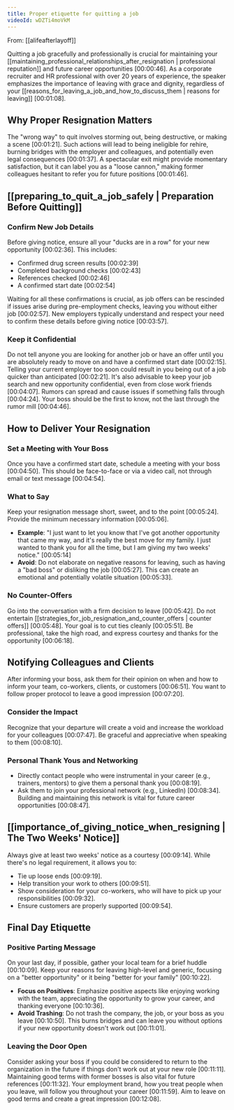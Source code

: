 ```yaml
---
title: Proper etiquette for quitting a job
videoId: wDZTi4moVkM
---
```


From: [[alifeafterlayoff]] <br/> 

Quitting a job gracefully and professionally is crucial for maintaining your [[maintaining_professional_relationships_after_resignation | professional reputation]] and future career opportunities <a class="yt-timestamp" data-t="00:00:46">[00:00:46]</a>. As a corporate recruiter and HR professional with over 20 years of experience, the speaker emphasizes the importance of leaving with grace and dignity, regardless of your [[reasons_for_leaving_a_job_and_how_to_discuss_them | reasons for leaving]] <a class="yt-timestamp" data-t="00:01:08">[00:01:08]</a>.

## Why Proper Resignation Matters

The "wrong way" to quit involves storming out, being destructive, or making a scene <a class="yt-timestamp" data-t="00:01:21">[00:01:21]</a>. Such actions will lead to being ineligible for rehire, burning bridges with the employer and colleagues, and potentially even legal consequences <a class="yt-timestamp" data-t="00:01:37">[00:01:37]</a>. A spectacular exit might provide momentary satisfaction, but it can label you as a "loose cannon," making former colleagues hesitant to refer you for future positions <a class="yt-timestamp" data-t="00:01:46">[00:01:46]</a>.

## [[preparing_to_quit_a_job_safely | Preparation Before Quitting]]

### Confirm New Job Details
Before giving notice, ensure all your "ducks are in a row" for your new opportunity <a class="yt-timestamp" data-t="00:02:36">[00:02:36]</a>. This includes:
*   Confirmed drug screen results <a class="yt-timestamp" data-t="00:02:39">[00:02:39]</a>
*   Completed background checks <a class="yt-timestamp" data-t="00:02:43">[00:02:43]</a>
*   References checked <a class="yt-timestamp" data-t="00:02:46">[00:02:46]</a>
*   A confirmed start date <a class="yt-timestamp" data-t="00:02:54">[00:02:54]</a>

Waiting for all these confirmations is crucial, as job offers can be rescinded if issues arise during pre-employment checks, leaving you without either job <a class="yt-timestamp" data-t="00:02:57">[00:02:57]</a>. New employers typically understand and respect your need to confirm these details before giving notice <a class="yt-timestamp" data-t="00:03:57">[00:03:57]</a>.

### Keep it Confidential
Do not tell anyone you are looking for another job or have an offer until you are absolutely ready to move on and have a confirmed start date <a class="yt-timestamp" data-t="00:02:15">[00:02:15]</a>. Telling your current employer too soon could result in you being out of a job quicker than anticipated <a class="yt-timestamp" data-t="00:02:21">[00:02:21]</a>.
It's also advisable to keep your job search and new opportunity confidential, even from close work friends <a class="yt-timestamp" data-t="00:04:07">[00:04:07]</a>. Rumors can spread and cause issues if something falls through <a class="yt-timestamp" data-t="00:04:24">[00:04:24]</a>. Your boss should be the first to know, not the last through the rumor mill <a class="yt-timestamp" data-t="00:04:46">[00:04:46]</a>.

## How to Deliver Your Resignation

### Set a Meeting with Your Boss
Once you have a confirmed start date, schedule a meeting with your boss <a class="yt-timestamp" data-t="00:04:50">[00:04:50]</a>. This should be face-to-face or via a video call, not through email or text message <a class="yt-timestamp" data-t="00:04:54">[00:04:54]</a>.

### What to Say
Keep your resignation message short, sweet, and to the point <a class="yt-timestamp" data-t="00:05:24">[00:05:24]</a>. Provide the minimum necessary information <a class="yt-timestamp" data-t="00:05:06">[00:05:06]</a>.
*   **Example**: "I just want to let you know that I've got another opportunity that came my way, and it's really the best move for my family. I just wanted to thank you for all the time, but I am giving my two weeks' notice." <a class="yt-timestamp" data-t="00:05:14">[00:05:14]</a>
*   **Avoid**: Do not elaborate on negative reasons for leaving, such as having a "bad boss" or disliking the job <a class="yt-timestamp" data-t="00:05:27">[00:05:27]</a>. This can create an emotional and potentially volatile situation <a class="yt-timestamp" data-t="00:05:33">[00:05:33]</a>.

### No Counter-Offers
Go into the conversation with a firm decision to leave <a class="yt-timestamp" data-t="00:05:42">[00:05:42]</a>. Do not entertain [[strategies_for_job_resignation_and_counter_offers | counter offers]] <a class="yt-timestamp" data-t="00:05:48">[00:05:48]</a>. Your goal is to cut ties cleanly <a class="yt-timestamp" data-t="00:05:51">[00:05:51]</a>. Be professional, take the high road, and express courtesy and thanks for the opportunity <a class="yt-timestamp" data-t="00:06:18">[00:06:18]</a>.

## Notifying Colleagues and Clients

After informing your boss, ask them for their opinion on when and how to inform your team, co-workers, clients, or customers <a class="yt-timestamp" data-t="00:06:51">[00:06:51]</a>. You want to follow proper protocol to leave a good impression <a class="yt-timestamp" data-t="00:07:20">[00:07:20]</a>.

### Consider the Impact
Recognize that your departure will create a void and increase the workload for your colleagues <a class="yt-timestamp" data-t="00:07:47">[00:07:47]</a>. Be graceful and appreciative when speaking to them <a class="yt-timestamp" data-t="00:08:10">[00:08:10]</a>.

### Personal Thank Yous and Networking
*   Directly contact people who were instrumental in your career (e.g., trainers, mentors) to give them a personal thank you <a class="yt-timestamp" data-t="00:08:19">[00:08:19]</a>.
*   Ask them to join your professional network (e.g., LinkedIn) <a class="yt-timestamp" data-t="00:08:34">[00:08:34]</a>. Building and maintaining this network is vital for future career opportunities <a class="yt-timestamp" data-t="00:08:47">[00:08:47]</a>.

## [[importance_of_giving_notice_when_resigning | The Two Weeks' Notice]]

Always give at least two weeks' notice as a courtesy <a class="yt-timestamp" data-t="00:09:14">[00:09:14]</a>. While there's no legal requirement, it allows you to:
*   Tie up loose ends <a class="yt-timestamp" data-t="00:09:19">[00:09:19]</a>.
*   Help transition your work to others <a class="yt-timestamp" data-t="00:09:51">[00:09:51]</a>.
*   Show consideration for your co-workers, who will have to pick up your responsibilities <a class="yt-timestamp" data-t="00:09:32">[00:09:32]</a>.
*   Ensure customers are properly supported <a class="yt-timestamp" data-t="00:09:54">[00:09:54]</a>.

## Final Day Etiquette

### Positive Parting Message
On your last day, if possible, gather your local team for a brief huddle <a class="yt-timestamp" data-t="00:10:09">[00:10:09]</a>. Keep your reasons for leaving high-level and generic, focusing on a "better opportunity" or it being "better for your family" <a class="yt-timestamp" data-t="00:10:22">[00:10:22]</a>.
*   **Focus on Positives**: Emphasize positive aspects like enjoying working with the team, appreciating the opportunity to grow your career, and thanking everyone <a class="yt-timestamp" data-t="00:10:36">[00:10:36]</a>.
*   **Avoid Trashing**: Do not trash the company, the job, or your boss as you leave <a class="yt-timestamp" data-t="00:10:50">[00:10:50]</a>. This burns bridges and can leave you without options if your new opportunity doesn't work out <a class="yt-timestamp" data-t="00:11:01">[00:11:01]</a>.

### Leaving the Door Open
Consider asking your boss if you could be considered to return to the organization in the future if things don't work out at your new role <a class="yt-timestamp" data-t="00:11:11">[00:11:11]</a>. Maintaining good terms with former bosses is also vital for future references <a class="yt-timestamp" data-t="00:11:32">[00:11:32]</a>. Your employment brand, how you treat people when you leave, will follow you throughout your career <a class="yt-timestamp" data-t="00:11:59">[00:11:59]</a>. Aim to leave on good terms and create a great impression <a class="yt-timestamp" data-t="00:12:08">[00:12:08]</a>.